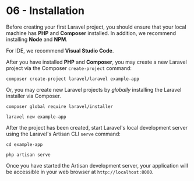 # 06 - Installation

Before creating your first Laravel project, you should ensure that your local machine has **PHP** and **Composer** installed. In addition, we recommend installing **Node** and **NPM**.

For IDE, we recommend **Visual Studio Code**.

After you have installed **PHP** and **Composer**, you may create a new Laravel project via the Composer `create-project` command:

```shell
composer create-project laravel/laravel example-app
```

Or, you may create new Laravel projects by _globally_ installing the Laravel installer via Composer.

```shell
composer global require laravel/installer

laravel new example-app
```

After the project has been created, start Laravel's local development server using the Laravel's Artisan CLI `serve` command:

```shell
cd example-app

php artisan serve
```

Once you have started the Artisan development server, your application will be accessible in your web browser at `http://localhost:8000`.
